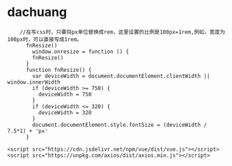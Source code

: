 # dachuang
```
    //在写css时，只要将px单位替换成rem，这里设置的比例是100px=1rem,例如，宽度为100px时，可以直接写成1rem。
      fnResize()
        window.onresize = function () {
        fnResize()
      }
      function fnResize() {
        var deviceWidth = document.documentElement.clientWidth || window.innerWidth
        if (deviceWidth >= 750) {
          deviceWidth = 750
        }
        if (deviceWidth <= 320) {
          deviceWidth = 320
        }
        document.documentElement.style.fontSize = (deviceWidth / 7.5*1) + 'px'
      }
```
    <script src="https://cdn.jsdelivr.net/npm/vue/dist/vue.js"></script>
    <script src="https://unpkg.com/axios/dist/axios.min.js"></script>
